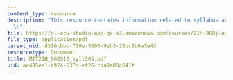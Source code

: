 ```yaml
---
content_type: resource
description: "This resource contains information related to syllabus archive for 2005.\r\
  \n"
file: https://ol-ocw-studio-app-qa.s3.amazonaws.com/courses/21h-968j-nature-environment-and-empire-spring-2010/ac495ee1b974537def26cda9a83c641f_MIT21H_968S10_syllS05.pdf
file_type: application/pdf
parent_uid: d316cbbb-730e-5005-9eb3-16bc5b6a7e43
resourcetype: Document
title: MIT21H_968S10_syllS05.pdf
uid: ac495ee1-b974-537d-ef26-cda9a83c641f
---
```

